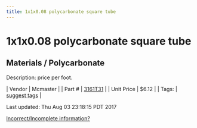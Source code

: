 ```yaml
---
title: 1x1x0.08 polycarbonate square tube
---
```


# 1x1x0.08 polycarbonate square tube
## Materials / Polycarbonate
Description: 	price per foot.  

| Vendor | Mcmaster | 
| Part # | [3161T31](https://www.mcmaster.com/#3161T31) | 
| Unit Price | $6.12 | 
| Tags: | [suggest tags](https://docs.google.com/forms/d/e/1FAIpQLSeWyY8v3RgOty-MyWmh9U0iivNYN_molChYyS-0U-o-kOAv_g/viewform) | 

Last updated: Thu Aug 03 23:18:15 PDT 2017

 [Incorrect/Incomplete information?](https://docs.google.com/forms/d/e/1FAIpQLSeWyY8v3RgOty-MyWmh9U0iivNYN_molChYyS-0U-o-kOAv_g/viewform)